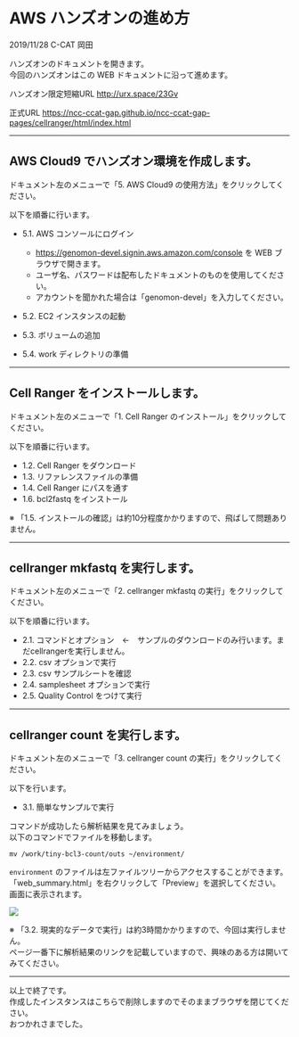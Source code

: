 # AWS ハンズオンの進め方

2019/11/28 C-CAT 岡田

ハンズオンのドキュメントを開きます。  
今回のハンズオンはこの WEB ドキュメントに沿って進めます。

ハンズオン限定短縮URL
http://urx.space/23Gv

正式URL
https://ncc-ccat-gap.github.io/ncc-ccat-gap-pages/cellranger/html/index.html

--------------------------------------------------------------

## AWS Cloud9 でハンズオン環境を作成します。

ドキュメント左のメニューで「5. AWS Cloud9 の使用方法」をクリックしてください。

以下を順番に行います。  

 - 5.1. AWS コンソールにログイン
    * https://genomon-devel.signin.aws.amazon.com/console を WEB ブラウザで開きます。
    * ユーザ名、パスワードは配布したドキュメントのものを使用してください。
    * アカウントを聞かれた場合は「genomon-devel」を入力してください。

 - 5.2. EC2 インスタンスの起動
 - 5.3. ボリュームの追加
 - 5.4. work ディレクトリの準備

--------------------------------------------------------------

## Cell Ranger をインストールします。

ドキュメント左のメニューで「1. Cell Ranger のインストール」をクリックしてください。

以下を順番に行います。  

 - 1.2. Cell Ranger をダウンロード
 - 1.3. リファレンスファイルの準備
 - 1.4. Cell Ranger にパスを通す
 - 1.6. bcl2fastq をインストール

※ 「1.5. インストールの確認」は約10分程度かかりますので、飛ばして問題ありません。

--------------------------------------------------------------

## cellranger mkfastq を実行します。

ドキュメント左のメニューで「2. cellranger mkfastq の実行」をクリックしてください。

以下を順番に行います。  

 - 2.1. コマンドとオプション　←　サンプルのダウンロードのみ行います。まだcellrangerを実行しません。
 - 2.2. csv オプションで実行
 - 2.3. csv サンプルシートを確認
 - 2.4. samplesheet オプションで実行
 - 2.5. Quality Control をつけて実行

--------------------------------------------------------------

## cellranger count を実行します。

ドキュメント左のメニューで「3. cellranger count の実行」をクリックしてください。

以下を行います。  

 - 3.1. 簡単なサンプルで実行

コマンドが成功したら解析結果を見てみましょう。  
以下のコマンドでファイルを移動します。

```
mv /work/tiny-bcl3-count/outs ~/environment/
```

`environment` のファイルは左ファイルツリーからアクセスすることができます。  
「web_summary.html」を右クリックして「Preview」を選択してください。  
画面に表示されます。

<img src="./preview.PNG" />

※ 「3.2. 現実的なデータで実行」は約3時間かかりますので、今回は実行しません。  
ページ一番下に解析結果のリンクを記載していますので、興味のある方は開いてみてください。

--------------------------------------------------------------

以上で終了です。  
作成したインスタンスはこちらで削除しますのでそのままブラウザを閉じてください。  
おつかれさまでした。


